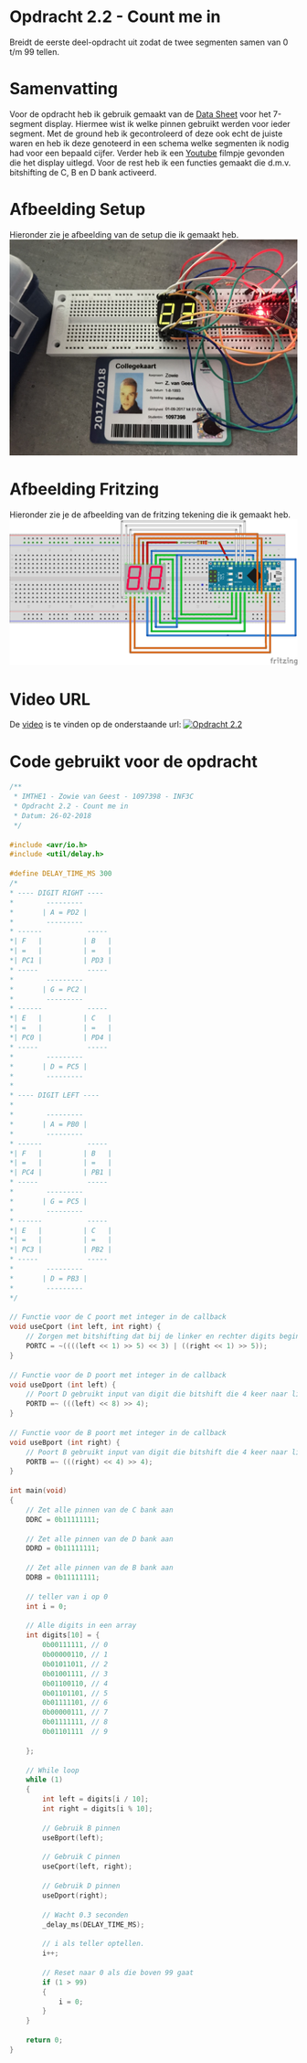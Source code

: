 # Opdracht 2.2 - Count	me	in

Breidt de eerste deel-opdracht uit zodat de twee segmenten samen van 0 t/m 99 tellen.

# Samenvatting

Voor de opdracht heb ik gebruik gemaakt van de [Data Sheet] voor het 7-segment display. Hiermee wist ik welke pinnen gebruikt werden voor ieder segment. Met de ground heb ik gecontroleerd of deze ook echt de juiste waren en heb ik deze genoteerd in een schema welke segmenten ik nodig had voor een bepaald cijfer. Verder heb ik een [Youtube] filmpje gevonden die het display uitlegd.  Voor de rest heb ik een functies gemaakt die d.m.v. bitshifting de C, B en D bank activeerd. 

# Afbeelding Setup

Hieronder zie je afbeelding van de setup die ik gemaakt heb.
[![Opdracht 2 - Setup](https://github.com/zowie93/IMTHE1/blob/master/opdrachten/opdracht_2_2/assets/img/opdracht2_2_setup.JPG?raw=true)](https://github.com/zowie93/IMTHE1/blob/master/opdrachten/opdracht_2_2/assets/img/opdracht2_2_setup.JPG?raw=true)

# Afbeelding Fritzing

Hieronder zie je de afbeelding van de fritzing tekening die ik gemaakt heb.
[![Opdracht 2 - Fritzing](https://github.com/zowie93/IMTHE1/blob/master/opdrachten/opdracht_2_2/assets/img/opdracht2_2_fritzing_bb.png?raw=true)](https://github.com/zowie93/IMTHE1/blob/master/opdrachten/opdracht_2_2/assets/img/opdracht2_2_fritzing_bb.png?raw=true)

# Video URL

De [video] is te vinden op de onderstaande url:
[![Opdracht 2.2](https://img.youtube.com/vi/https://youtu.be/suMXQRbO9Xg/maxresdefault.jpg)](https://youtu.be/suMXQRbO9Xg)

# Code gebruikt voor de opdracht

```c
/**
 * IMTHE1 - Zowie van Geest - 1097398 - INF3C
 * Opdracht 2.2 - Count me in
 * Datum: 26-02-2018
 */

#include <avr/io.h>
#include <util/delay.h>

#define DELAY_TIME_MS 300
/*
* ---- DIGIT RIGHT ----
*        ---------          
*       | A = PD2 |        
*        ---------         
* ------           ----- 
*| F   |          | B   |
*| =   |          | =   |
*| PC1 |          | PD3 |
* -----            -----
*        --------- 
*       | G = PC2 |
*        ---------
* ------           ----- 
*| E   |          | C   |
*| =   |          | =   |
*| PC0 |          | PD4 |
* -----            -----
*        --------- 
*       | D = PC5 |
*        ---------
*
* ---- DIGIT LEFT ----
*
*        ---------          
*       | A = PB0 |        
*        ---------         
* ------           ----- 
*| F   |          | B   |
*| =   |          | =   |
*| PC4 |          | PB1 |
* -----            -----
*        --------- 
*       | G = PC5 |
*        ---------
* ------           ----- 
*| E   |          | C   |
*| =   |          | =   |
*| PC3 |          | PB2 |
* -----            -----
*        --------- 
*       | D = PB3 |
*        ---------
*/

// Functie voor de C poort met integer in de callback
void useCport (int left, int right) {
    // Zorgen met bitshifting dat bij de linker en rechter digits begint op 0 zodat je kan optellen vanaf 0
    PORTC = ~((((left << 1) >> 5) << 3) | ((right << 1) >> 5));
}

// Functie voor de D poort met integer in de callback
void useDport (int left) {
    // Poort D gebruikt input van digit die bitshift die 4 keer naar links en 8 keer naar rechts zodat die leeg begint en dan met de bitwise operator NOT draai ik ze om
    PORTD =~ (((left) << 8) >> 4);
}

// Functie voor de B poort met integer in de callback
void useBport (int right) {
    // Poort B gebruikt input van digit die bitshift die 4 keer naar links en 4 keer naar rechts zodat die leeg begint en dan met de bitwise operator NOT draai ik ze om
    PORTB =~ (((right) << 4) >> 4);
}

int main(void)
{
    // Zet alle pinnen van de C bank aan
    DDRC = 0b11111111;

    // Zet alle pinnen van de D bank aan
    DDRD = 0b11111111;

    // Zet alle pinnen van de B bank aan
    DDRB = 0b11111111;

    // teller van i op 0
    int i = 0;

    // Alle digits in een array
    int digits[10] = {
        0b00111111, // 0
        0b00000110, // 1
        0b01011011, // 2
        0b01001111, // 3
        0b01100110, // 4
        0b01101101, // 5
        0b01111101, // 6
        0b00000111, // 7
        0b01111111, // 8
        0b01101111  // 9

    };

    // While loop
    while (1)
    {
        int left = digits[i / 10];
        int right = digits[i % 10];

        // Gebruik B pinnen
        useBport(left);

        // Gebruik C pinnen
        useCport(left, right);

        // Gebruik D pinnen
        useDport(right);

        // Wacht 0.3 seconden
        _delay_ms(DELAY_TIME_MS);

        // i als teller optellen.
        i++;

        // Reset naar 0 als die boven 99 gaat
        if (1 > 99)
        {
            i = 0;
        }
    }

    return 0;
}
```

[Data Sheet]: http://www.datasheetarchive.com/A/d5621A/B*-datasheet.html?q=A/d5621A/B*&amp;amp;amp;amp;amp;p=11
[video]: https://youtu.be/suMXQRbO9Xg
[Youtube]: https://www.youtube.com/watch?v=yWwvUUZ4-Xs